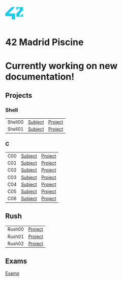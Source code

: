 # <img src="42-logo.png" width="55">
# 42 Madrid Piscine
# Currently working on new documentation!

## Projects
### Shell
|  |  |  |
| --- | --- | --- |
| Shell00 | [Subject](https://github.com/damianlago/42-Piscine/blob/master/shell/shell00/es.subject.pdf)  | [Project](https://github.com/damianlago/42-Piscine/tree/master/shell/shell00) |
| Shell01 | [Subject](https://github.com/damianlago/42-Piscine/blob/master/shell/shell00/es.subject.pdf)  | [Project](https://github.com/damianlago/42-Piscine/tree/master/shell/shell01)  | [Project](https://github.com/damianlago/42-Piscine/tree/master/shell/shell01)  |

### C
|  |  |  |
| --- | --- | --- |
| C00  | [Subject](https://github.com/damianlago/42-Piscine/blob/master/c/c00/es.subject.pdf) | [Project](https://github.com/damianlago/42-Piscine/tree/master/c/c00) |
| C01  | [Subject](https://github.com/damianlago/42-Piscine/blob/master/c/c01/es.subject.pdf) | [Project](https://github.com/damianlago/42-Piscine/tree/master/c/c01) |
| C02  | [Subject](https://github.com/damianlago/42-Piscine/blob/master/c/c02/es.subject.pdf) | [Project](https://github.com/damianlago/42-Piscine/tree/master/c/c02) |
| C03  | [Subject](https://github.com/damianlago/42-Piscine/blob/master/c/c03/es.subject.pdf) | [Project](https://github.com/damianlago/42-Piscine/tree/master/c/c03) |
| C04  | [Subject](https://github.com/damianlago/42-Piscine/blob/master/c/c04/es.subject.pdf) | [Project](https://github.com/damianlago/42-Piscine/tree/master/c/c04) |
| C05  | [Subject](https://github.com/damianlago/42-Piscine/blob/master/c/c05/es.subject.pdf) | [Project](https://github.com/damianlago/42-Piscine/tree/master/c/c05) |
| C06  | [Subject](https://github.com/damianlago/42-Piscine/blob/master/c/c06/es.subject.pdf) | [Project](https://github.com/damianlago/42-Piscine/tree/master/c/c06) |

## Rush
|  |  |  
| --- | --- | 
| Rush00  | [Project](https://github.com/damianlago/42-Piscine/tree/master/rush/rush00)  | 
| Rush01  | [Project](https://github.com/damianlago/42-Piscine/tree/master/rush/rush01)  | 
| Rush02  | [Project](https://github.com/damianlago/42-Piscine/tree/master/rush/rush02)  | 

## Exams
[Exams](https://github.com/damianlago/42-Piscine/tree/master/exam)
